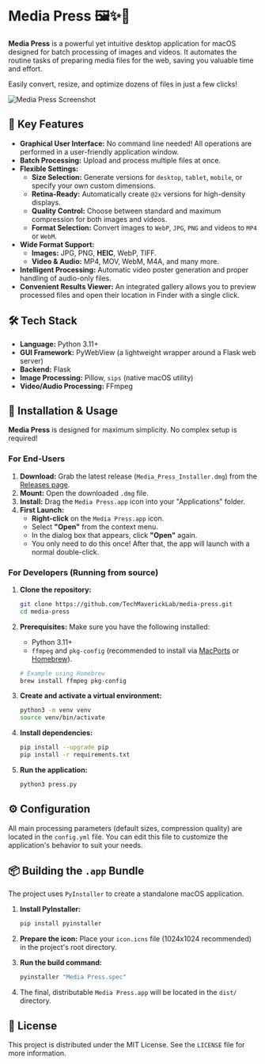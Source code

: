 # Media Press 🖼️✨🚀

**Media Press** is a powerful yet intuitive desktop application for macOS designed for batch processing of images and videos. It automates the routine tasks of preparing media files for the web, saving you valuable time and effort.

Easily convert, resize, and optimize dozens of files in just a few clicks!

![Media Press Screenshot](https://github.com/TechMaverickLab/media-press/tree/master/assets/assets/screenshot.png) <!-- Replace with the actual URL to your screenshot -->

## 🌟 Key Features

*   **Graphical User Interface:** No command line needed! All operations are performed in a user-friendly application window.
*   **Batch Processing:** Upload and process multiple files at once.
*   **Flexible Settings:**
    *   **Size Selection:** Generate versions for `desktop`, `tablet`, `mobile`, or specify your own custom dimensions.
    *   **Retina-Ready:** Automatically create `@2x` versions for high-density displays.
    *   **Quality Control:** Choose between standard and maximum compression for both images and videos.
    *   **Format Selection:** Convert images to `WebP`, `JPG`, `PNG` and videos to `MP4` or `WebM`.
*   **Wide Format Support:**
    *   **Images:** JPG, PNG, **HEIC**, WebP, TIFF.
    *   **Video & Audio:** MP4, MOV, WebM, M4A, and many more.
*   **Intelligent Processing:** Automatic video poster generation and proper handling of audio-only files.
*   **Convenient Results Viewer:** An integrated gallery allows you to preview processed files and open their location in Finder with a single click.

## 🛠️ Tech Stack

*   **Language:** Python 3.11+
*   **GUI Framework:** PyWebView (a lightweight wrapper around a Flask web server)
*   **Backend:** Flask
*   **Image Processing:** Pillow, `sips` (native macOS utility)
*   **Video/Audio Processing:** FFmpeg

## 🚀 Installation & Usage

**Media Press** is designed for maximum simplicity. No complex setup is required!

### For End-Users

1.  **Download:** Grab the latest release (`Media_Press_Installer.dmg`) from the [Releases page](https://github.com/TechMaverickLab/media-press/releases).
2.  **Mount:** Open the downloaded `.dmg` file.
3.  **Install:** Drag the `Media Press.app` icon into your "Applications" folder.
4.  **First Launch:**
    *   **Right-click** on the `Media Press.app` icon.
    *   Select **"Open"** from the context menu.
    *   In the dialog box that appears, click **"Open"** again.
    *   You only need to do this once! After that, the app will launch with a normal double-click.

### For Developers (Running from source)

1.  **Clone the repository:**
    ```bash
    git clone https://github.com/TechMaverickLab/media-press.git
    cd media-press
    ```
2.  **Prerequisites:** Make sure you have the following installed:
    *   Python 3.11+
    *   `ffmpeg` and `pkg-config` (recommended to install via [MacPorts](https://www.macports.org/) or [Homebrew](https://brew.sh/)).
    ```bash
    # Example using Homebrew
    brew install ffmpeg pkg-config
    ```

3.  **Create and activate a virtual environment:**
    ```bash
    python3 -m venv venv
    source venv/bin/activate
    ```

4.  **Install dependencies:**
    ```bash
    pip install --upgrade pip
    pip install -r requirements.txt
    ```

5.  **Run the application:**
    ```bash
    python3 press.py
    ```

## ⚙️ Configuration

All main processing parameters (default sizes, compression quality) are located in the `config.yml` file. You can edit this file to customize the application's behavior to suit your needs.

## 📦 Building the `.app` Bundle

The project uses `PyInstaller` to create a standalone macOS application.

1.  **Install PyInstaller:**
    ```bash
    pip install pyinstaller
    ```

2.  **Prepare the icon:** Place your `icon.icns` file (1024x1024 recommended) in the project's root directory.

3.  **Run the build command:**
    ```bash
    pyinstaller "Media Press.spec"
    ```

4.  The final, distributable `Media Press.app` will be located in the `dist/` directory.

## 📄 License

This project is distributed under the MIT License. See the `LICENSE` file for more information.
